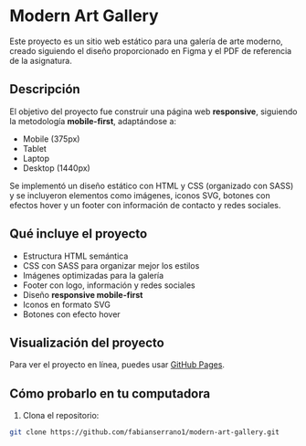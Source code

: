 # Modern Art Gallery

Este proyecto es un sitio web estático para una galería de arte moderno, creado siguiendo el diseño proporcionado en Figma y el PDF de referencia de la asignatura.

## Descripción

El objetivo del proyecto fue construir una página web **responsive**, siguiendo la metodología **mobile-first**, adaptándose a:

- Mobile (375px)
- Tablet
- Laptop
- Desktop (1440px)

Se implementó un diseño estático con HTML y CSS (organizado con SASS) y se incluyeron elementos como imágenes, iconos SVG, botones con efectos hover y un footer con información de contacto y redes sociales.

## Qué incluye el proyecto

- Estructura HTML semántica
- CSS con SASS para organizar mejor los estilos
- Imágenes optimizadas para la galería
- Footer con logo, información y redes sociales
- Diseño **responsive mobile-first**
- Iconos en formato SVG
- Botones con efecto hover

## Visualización del proyecto

Para ver el proyecto en línea, puedes usar [GitHub Pages](https://fabianserrano1.github.io/modern-art-gallery/).

## Cómo probarlo en tu computadora

1. Clona el repositorio:

```bash
git clone https://github.com/fabianserrano1/modern-art-gallery.git
